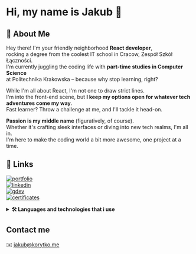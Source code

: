 
# Hi, my name is Jakub 👋

## 🚀 About Me

Hey there! I'm your friendly neighborhood **React developer**,\
rocking a degree from the coolest IT school in Cracow, Zespół Szkół Łączności.\
I'm currently juggling the coding life with **part-time studies in Computer Science**\
at Politechnika Krakowska – because why stop learning, right?

While I'm all about React, I'm not one to draw strict lines.\
I'm into the front-end scene, but **I keep my options open for whatever tech adventures come my way**.\
Fast learner? Throw a challenge at me, and I'll tackle it head-on.

**Passion is my middle name** (figuratively, of course).\
Whether it's crafting sleek interfaces or diving into new tech realms, I'm all in.\
I'm here to make the coding world a bit more awesome, one project at a time.

## 🔗 Links

[![portfolio](https://img.shields.io/badge/my_portfolio-ffd700?style=for-the-badge&logo=ko-fi&logoColor=black)](https://korytko.dev)\
[![linkedin](https://img.shields.io/badge/linkedin-0A66C2?style=for-the-badge&logo=linkedin&logoColor=white)](https://www.linkedin.com/in/jakub-korytko/)\
[![gdev](https://img.shields.io/badge/google%20developer-0F9D58?style=for-the-badge&logo=google&logoColor=white)](https://g.dev/korytko)\
[![certificates](https://img.shields.io/badge/certificates-ff7000?style=for-the-badge&logo=udemy&logoColor=black)](https://korytko.dev/cert)

<details>
  
  <summary><b>🛠 Languages and technologies that i use</b></summary>

---
  
The technologies that I use the most:

![TypeScript](https://korytko.dev/static/github_icons/typescript.png)
![React](https://korytko.dev/static/github_icons/react.png)
![HTML5](https://korytko.dev/static/github_icons/html5.png)
![CSS3](https://korytko.dev/static/github_icons/css3.png)
![SQLite](https://korytko.dev/static/github_icons/sqlite.png)
![Docker](https://korytko.dev/static/github_icons/docker.png)
![NodeJS](https://korytko.dev/static/github_icons/nodedotjs.png)
![Python](https://korytko.dev/static/github_icons/python.png)
![Bootstrap](https://korytko.dev/static/github_icons/bootstrap.png)
![ExpressJS](https://korytko.dev/static/github_icons/expressjs.png)
![Git](https://korytko.dev/static/github_icons/git.png)

But I also use:

![JavaScript](https://korytko.dev/static/github_icons/javascript.png)
![PHP](https://korytko.dev/static/github_icons/php.png)
![MySQL](https://korytko.dev/static/github_icons/mysql.png)
![Handlebars](https://korytko.dev/static/github_icons/handlebarsdotjs.png)
![JQuery](https://korytko.dev/static/github_icons/jquery.png)
![Linux](https://korytko.dev/static/github_icons/linux.png)
![Sass](https://korytko.dev/static/github_icons/sass.png)
![Nginx](https://korytko.dev/static/github_icons/nginx.png)
![C#](https://korytko.dev/static/github_icons/csharp.png)
![Laravel](https://korytko.dev/static/github_icons/laravel.png)
![Dotnet](https://korytko.dev/static/github_icons/dotnet.png)

---

</details>

## Contact me

✉️ <jakub@korytko.me>
